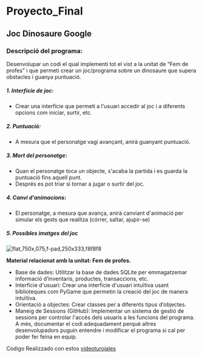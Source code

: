 # Proyecto_Final
## Joc Dinosaure Google
### **Descripció del programa:**
Desenvolupar un codi el qual implementi tot el vist a la unitat de “Fem de profes” i que permeti crear un joc/programa sobre un dinosaure que supera obstacles i guanya puntuació.
##### 1. Interfície de joc:
  - Crear una interfície que permeti a l'usuari accedir al joc i a diferents opcions com iniciar, surtir, etc.
##### 2. Puntuació:
  - A mesura que el personatge vagi avançant, anirà guanyant puntuació.
##### 3. Mort del personatge:
  - Quan el personatge toca un objecte, s'acaba la partida i es guarda la puntuació fins aquell punt.
  - Després es pot triar si tornar a jugar o surtir del joc.
##### 4. Canvi d'animacions:
  - El personatge, a mesura que avança, anirà canviant d'animació per simular els gests que realitza (córrer, saltar, ajupir-se)
##### 5. Possibles imatges del joc
![flat,750x,075,f-pad,250x333,f8f8f8](https://github.com/MichaelJamesAS/Proyecto_Final/assets/160112486/143f5447-b0ff-48ba-bf90-1c3dfb541f2e)

**Material relacionat amb la unitat: Fem de profes.**
- Base de dades: Utilitzar la base de dades SQLite per emmagatzemar informació d’inventaris, productes, transaccions, etc.
- Interfície d'usuari: Crear una interfície d'usuari intuïtiva usant biblioteques com PyGame que permetin la creació del joc de manera intuïtiva.
- Orientació a objectes: Crear classes per a diferents tipus d’objectes.
- Maneig de Sessions (GitHub): Implementar un sistema de gestió de sessions per controlar l'accés dels usuaris a les funcions del programa. A més, documentar el codi adequadament perquè altres desenvolupadors puguin entendre i modificar el programa si cal per poder fer feina en equip.


Codigo Realizzado con estos [videoturoiales](https://www.youtube.com/playlist?list=PL30AETbxgR-fAbwiuU1vDl3owNUPUuVrz)
